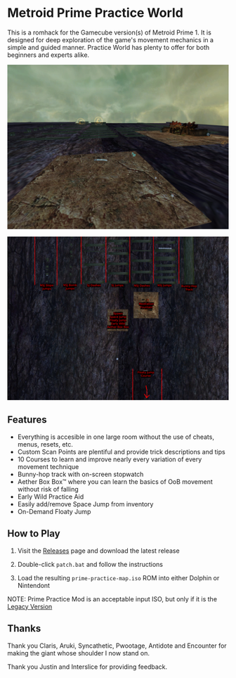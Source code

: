 # Metroid Prime Practice World

This is a romhack for the Gamecube version(s) of Metroid Prime 1. It is designed for deep exploration of the game's movement mechanics in a simple and guided manner. Practice World has plenty to offer for both beginners and experts alike.

![img01](/img/img01.png)

![img02](/img/img02.png)

## Features

- Everything is accesible in one large room without the use of cheats, menus, resets, etc.
- Custom Scan Points are plentiful and provide trick descriptions and tips
- 10 Courses to learn and improve nearly every variation of every movement technique
- Bunny-hop track with on-screen stopwatch
- Aether Box Box™ where you can learn the basics of OoB movement without risk of falling
- Early Wild Practice Aid
- Easily add/remove Space Jump from inventory
- On-Demand Floaty Jump

## How to Play

1) Visit the [Releases](https://github.com/toasterparty/prime-practice-world/releases) page and download the latest release

2) Double-click `patch.bat` and follow the instructions

3) Load the resulting `prime-practice-map.iso` ROM into either Dolphin or Nintendont

NOTE: Prime Practice Mod is an acceptable input ISO, but only if it is the [Legacy Version](https://practice.metroidprime.run)

## Thanks

Thank you Claris, Aruki, Syncathetic, Pwootage, Antidote and Encounter for making the giant whose shoulder I now stand on.

Thank you Justin and Interslice for providing feedback.
